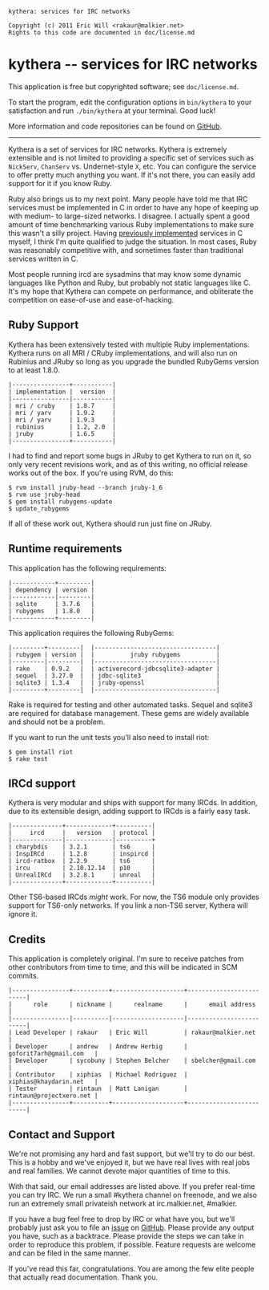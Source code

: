     kythera: services for IRC networks

    Copyright (c) 2011 Eric Will <rakaur@malkier.net>
    Rights to this code are documented in doc/license.md

kythera -- services for IRC networks
====================================

This application is free but copyrighted software; see `doc/license.md`.

To start the program, edit the configuration options in `bin/kythera` to
your satisfaction and run `./bin/kythera` at your terminal. Good luck!

More information and code repositories can be found on [GitHub][].

[github]: http://github.com/malkier/kythera/

--------------------------------------------------------------------------------

Kythera is a set of services for IRC networks. Kythera is extremely extensible
and is not limited to providing a specific set of services such as `NickServ`,
`ChanServ` vs. Undernet-style `X`, etc. You can configure the service to offer
pretty much anything you want. If it's not there, you can easily add support
for it if you know Ruby.

Ruby also brings us to my next point. Many people have told me that IRC services
must be implemented in C in order to have any hope of keeping up with medium-
to large-sized networks. I disagree. I actually spent a good amount of time
benchmarking various Ruby implementations to make sure this wasn't a silly
project. Having [previously implemented][shrike] services in C myself, I think
I'm quite qualified to judge the situation. In most cases, Ruby was reasonably
competitive with, and sometimes faster than traditional services written in C.

Most people running ircd are sysadmins that may know some dynamic languages
like Python and Ruby, but probably not static languages like C. It's my hope
that Kythera can compete on performance, and obliterate the competition on
ease-of-use and ease-of-hacking.

[shrike]: http://github.com/rakaur/shrike/

## Ruby Support ##

Kythera has been extensively tested with multiple Ruby implementations. Kythera
runs on all MRI / CRuby implementations, and will also run on Rubinius and
JRuby so long as you upgrade the bundled RubyGems version to at least 1.8.0.

    |----------------+-----------|
    | implementation |  version  |
    |----------------|-----------|
    | mri / cruby    | 1.8.7     |
    | mri / yarv     | 1.9.2     |
    | mri / yarv     | 1.9.3     |
    | rubinius       | 1.2, 2.0  |
    | jruby          | 1.6.5     |
    |----------------+-----------|

I had to find and report some bugs in JRuby to get Kythera to run on it, so
only very recent revisions work, and as of this writing, no official release
works out of the box. If you're using RVM, do this:

    $ rvm install jruby-head --branch jruby-1_6
    $ rvm use jruby-head
    $ gem install rubygems-update
    $ update_rubygems

If all of these work out, Kythera should run just fine on JRuby.

## Runtime requirements ##

This application has the following requirements:

    |------------+---------|
    | dependency | version |
    |------------|---------|
    | sqlite     | 3.7.6   |
    | rubygems   | 1.8.0   |
    |------------+---------|

This application requires the following RubyGems:

    |---------+---------|  |----------------------------------|
    | rubygem | version |  |          jruby rubygems          |
    |---------|---------|  |----------------------------------|
    | rake    | 0.9.2   |  | activerecord-jdbcsqlite3-adapter |
    | sequel  | 3.27.0  |  | jdbc-sqlite3                     |
    | sqlite3 | 1.3.4   |  | jruby-openssl                    |
    |---------+---------|  |----------------------------------|

Rake is required for testing and other automated tasks. Sequel and sqlite3 are
required for database management. These gems are widely available and should
not be a problem.

If you want to run the unit tests you'll also need to install riot:

    $ gem install riot
    $ rake test

## IRCd support ##

Kythera is very modular and ships with support for many IRCds. In addition,
due to its extensible design, adding support to IRCds is a fairly easy task.

    |--------------+-------------+----------|
    |     ircd     |   version   | protocol |
    |--------------|-------------|----------+
    | charybdis    | 3.2.1       | ts6      |
    | InspIRCd     | 1.2.8       | inspircd |
    | ircd-ratbox  | 2.2.9       | ts6      |
    | ircu         | 2.10.12.14  | p10      |
    | UnrealIRCd   | 3.2.8.1     | unreal   |
    |--------------+-------------+----------|

Other TS6-based IRCds *might* work. For now, the TS6 module only provides support
for TS6-only networks. If you link a non-TS6 server, Kythera will ignore it.

## Credits ##

This application is completely original. I'm sure to receive patches from other
contributors from time to time, and this will be indicated in SCM commits.

    |----------------+----------+--------------------+-------------------------|
    |      role      | nickname |      realname      |      email address      |
    |----------------|----------|--------------------|-------------------------|
    | Lead Developer | rakaur   | Eric Will          | rakaur@malkier.net      |
    | Developer      | andrew   | Andrew Herbig      | goforit7arh@gmail.com   |
    | Developer      | sycobuny | Stephen Belcher    | sbelcher@gmail.com      |
    | Contributor    | xiphias  | Michael Rodriguez  | xiphias@khaydarin.net   |
    | Tester         | rintaun  | Matt Lanigan       | rintaun@projectxero.net |
    |----------------+----------+--------------------+-------------------------|

## Contact and Support ##

We're not promising any hard and fast support, but we'll try to do our best.
This is a hobby and we've enjoyed it, but we have real lives with real jobs and
real families. We cannot devote major quantities of time to this.

With that said, our email addresses are listed above. If you prefer real-time
you can try IRC. We run a small #kythera channel on freenode, and we also run
an extremely small privateish network at irc.malkier.net, #malkier.

If you have a bug feel free to drop by IRC or what have you, but we'll probably
just ask you to file an [issue][] on [GitHub][]. Please provide any output you
have, such as a backtrace. Please provide the steps we can take in order to
reproduce this problem, if possible. Feature requests are welcome and can be
filed in the same manner.

If you've read this far, congratulations. You are among the few elite people
that actually read documentation. Thank you.

[issue]: https://github.com/rakaur/kythera/issues

